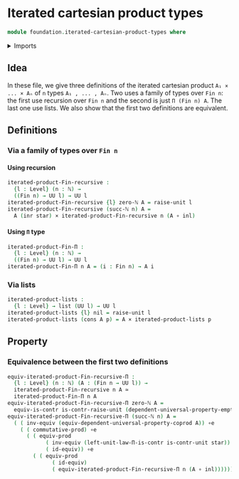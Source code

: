 # Iterated cartesian product types

```agda
module foundation.iterated-cartesian-product-types where
```

<details><summary>Imports</summary>

```agda
open import elementary-number-theory.natural-numbers

open import foundation.cartesian-product-types
open import foundation.contractible-types
open import foundation.coproduct-types
open import foundation.dependent-pair-types
open import foundation.equivalences
open import foundation.functions
open import foundation.functoriality-cartesian-product-types
open import foundation.type-arithmetic-cartesian-product-types
open import foundation.type-arithmetic-dependent-function-types
open import foundation.unit-type
open import foundation.universal-property-coproduct-types
open import foundation.universal-property-empty-type
open import foundation.universe-levels

open import lists.lists

open import univalent-combinatorics.standard-finite-types
```

</details>

## Idea

In these file, we give three definitions of the iterated cartesian product
`A₁ × ... × Aₙ` of `n` types `A₁ , ... , Aₙ`. Two uses a family of types over
`Fin n`: the first use recursion over `Fin n` and the second is just
`Π (Fin n) A`. The last one use lists. We also show that the first two
definitions are equivalent.

## Definitions

### Via a family of types over `Fin n`

#### Using recursion

```agda
iterated-product-Fin-recursive :
  {l : Level} (n : ℕ) →
  ((Fin n) → UU l) → UU l
iterated-product-Fin-recursive {l} zero-ℕ A = raise-unit l
iterated-product-Fin-recursive (succ-ℕ n) A =
  A (inr star) × iterated-product-Fin-recursive n (A ∘ inl)
```

#### Using `Π` type

```agda
iterated-product-Fin-Π :
  {l : Level} (n : ℕ) →
  ((Fin n) → UU l) → UU l
iterated-product-Fin-Π n A = (i : Fin n) → A i
```

### Via lists

```agda
iterated-product-lists :
  {l : Level} → list (UU l) → UU l
iterated-product-lists {l} nil = raise-unit l
iterated-product-lists (cons A p) = A × iterated-product-lists p
```

## Property

### Equivalence between the first two definitions

```agda
equiv-iterated-product-Fin-recursive-Π :
  {l : Level} (n : ℕ) (A : (Fin n → UU l)) →
  iterated-product-Fin-recursive n A ≃
  iterated-product-Fin-Π n A
equiv-iterated-product-Fin-recursive-Π zero-ℕ A =
  equiv-is-contr is-contr-raise-unit (dependent-universal-property-empty' A)
equiv-iterated-product-Fin-recursive-Π (succ-ℕ n) A =
  ( ( inv-equiv (equiv-dependent-universal-property-coprod A)) ∘e
    ( ( commutative-prod) ∘e
      ( ( equiv-prod
            ( inv-equiv (left-unit-law-Π-is-contr is-contr-unit star))
            ( id-equiv)) ∘e
        ( ( equiv-prod
              ( id-equiv)
              ( equiv-iterated-product-Fin-recursive-Π n (A ∘ inl)))))))
```
